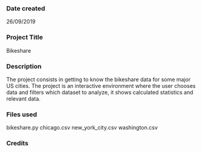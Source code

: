### Date created
26/09/2019

### Project Title
Bikeshare

### Description
The project consists in getting to know the bikeshare data for some major US cities. The project is an interactive environment where the user chooses data and filters which dataset to analyze, it shows calculated statistics and relevant data.

### Files used
bikeshare.py
chicago.csv
new_york_city.csv
washington.csv

### Credits
